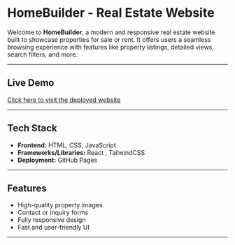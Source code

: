 #  HomeBuilder - Real Estate Website

Welcome to **HomeBuilder**, a modern and responsive real estate website built to showcase properties for sale or rent. It offers users a seamless browsing experience with features like property listings, detailed views, search filters, and more.

---

##  Live Demo

 [Click here to visit the deployed website](https://mujeebkhan3771.github.io/HomeBuilder/)  

---

##  Tech Stack

- **Frontend:** HTML, CSS, JavaScript  
- **Frameworks/Libraries:** React , TailwindCSS    
- **Deployment:** GitHub Pages 
---

##  Features

-  High-quality property images
-  Contact or inquiry forms
-  Fully responsive design
-  Fast and user-friendly UI

---
